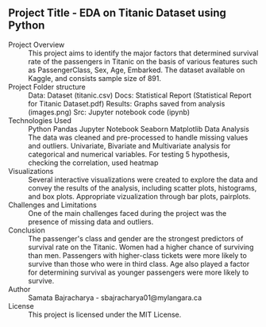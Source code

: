 ## **Project Title**  - EDA on Titanic Dataset using Python 

<dl>
  <dt>Project Overview</dt>
  <dd>This project aims to identify the major factors that determined survival rate of the passengers in Titanic on the basis of various features such as PassengerClass, Sex, Age, Embarked. The dataset available on Kaggle, and consists sample size of 891.</dd>

<dt>Project Folder structure </dt>
  <dd>
  Data: Dataset (titanic.csv)
  Docs: Statistical Report (Statistical Report for Titanic Dataset.pdf)
  Results: Graphs saved from analysis (images.png)
  Src: Jupyter notebook code (ipynb)
  </dd>


  <dt>Technologies Used</dt>
  <dd>Python
Pandas
Jupyter Notebook
Seaborn
Matplotlib
Data Analysis
<br />
The data was cleaned and pre-processed to handle missing values and outliers. Univariate,  Bivariate and Multivariate analysis for categorical and numerical variables. For testing 5 hypothesis, checking the correlation, used heatmap
</dd>

  <dt>Visualizations</dt>
  <dd>Several interactive visualizations were created to explore the data and convey the results of the analysis, including scatter plots, histograms, and box plots. Appropriate vizualization through bar plots, pairplots. </dd>

  <dt>Challenges and Limitations</dt>
  <dd>One of the main challenges faced during the project was the presence of missing data and outliers. 
</dd>

  <dt>Conclusion</dt>
  <dd>The passenger's class and gender are the strongest predictors of survival rate on the Titanic. Women had a higher chance of surviving than men. Passengers with higher-class tickets were more likely to survive than those who were in third class. Age also played a factor for determining survival as younger passengers were more likely to survive.
</dd>

  <dt>Author</dt>
  <dd>Samata Bajracharya - sbajracharya01@mylangara.ca</dd>

  <dt>License</dt>
  <dd>This project is licensed under the MIT License.</dd>
</dl>
